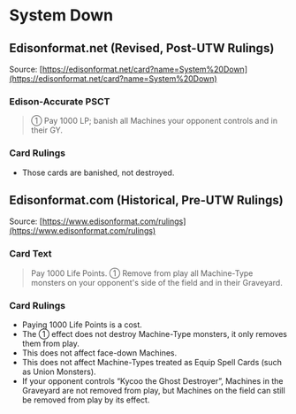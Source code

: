 # System Down

## Edisonformat.net (Revised, Post-UTW Rulings)

Source: [https://edisonformat.net/card?name=System%20Down](https://edisonformat.net/card?name=System%20Down)

### Edison-Accurate PSCT

> ① Pay 1000 LP; banish all Machines your opponent controls and in their GY.

### Card Rulings

*   Those cards are banished, not destroyed.


## Edisonformat.com (Historical, Pre-UTW Rulings)

Source: [https://www.edisonformat.com/rulings](https://www.edisonformat.com/rulings)

### Card Text

> Pay 1000 Life Points. ① Remove from play all Machine-Type monsters on your opponent's side of the field and in their Graveyard.

### Card Rulings

*   Paying 1000 Life Points is a cost.
*   The ① effect does not destroy Machine-Type monsters, it only removes them from play.
*   This does not affect face-down Machines.
*   This does not affect Machine-Types treated as Equip Spell Cards (such as Union Monsters).
*   If your opponent controls “Kycoo the Ghost Destroyer”, Machines in the Graveyard are not removed from play, but Machines on the field can still be removed from play by its effect.


